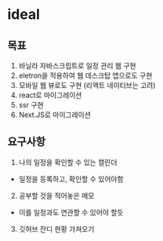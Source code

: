 # ideal

## 목표

1. 바닐라 자바스크립트로 일정 관리 웹 구현
2. eletron을 적용하여 웹 데스크탑 앱으로도 구현
3. 모바일 웹 뷰로도 구현 (리액트 네이티브는 고려)
4. react로 마이그레이션
5. ssr 구현
6. Next.JS로 마이그레이션

## 요구사항

1. 나의 일정을 확인할 수 있는 캘린더
  - 일정을 등록하고, 확인할 수 있어야함
2. 공부할 것을 적어놓은 메모
  - 이를 일정과도 연관할 수 있어야 할듯
3. 깃허브 잔디 현황 가져오기

